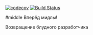 [![codecov](https://codecov.io/gh/RInZ26/job4j_design/branch/master/graph/badge.svg)](https://codecov.io/gh/RInZ26/job4j_design)
[![Build Status](https://travis-ci.org/RInZ26/job4j_design.svg?branch=master)](https://travis-ci.org/RInZ26/job4j_design)


#middle
Вперёд мидлы!

Возвращение блудного разработчика